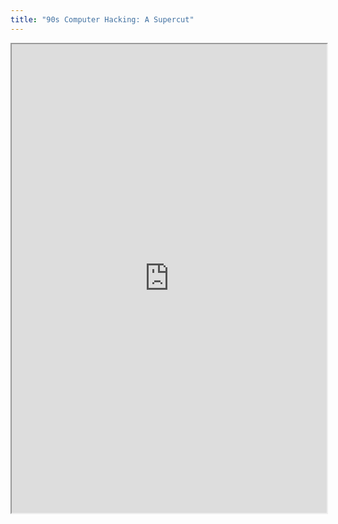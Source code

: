 ```yaml
---
title: "90s Computer Hacking: A Supercut"
---
```



<iframe height="750" width="100%" src="https://ewelton.github.io/ktest/wiki.html#90s%20Computer%20Hacking:%20A%20Supercut"></iframe>
